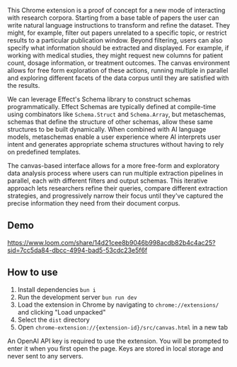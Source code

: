 This Chrome extension is a proof of concept for a new mode of interacting with research corpora. Starting from a base table of papers the user can write natural language instructions to transform and refine the dataset. They might, for example, filter out papers unrelated to a specific topic, or restrict results to a particular publication window. Beyond filtering, users can also specify what information should be extracted and displayed. For example, if working with medical studies, they might request new columns for patient count, dosage information, or treatment outcomes. The canvas environment allows for free form exploration of these actions, running multiple in parallel and exploring different facets of the data corpus until they are satisfied with the results.

We can leverage Effect's Schema library to construct schemas programmatically. Effect Schemas are typically defined at compile-time using combinators like `Schema.Struct` and `Schema.Array`, but metaschemas, schemas that define the structure of other schemas, allow these same structures to be built dynamically. When combined with AI language models, metaschemas enable a user experience where AI interprets user intent and generates appropriate schema structures without having to rely on predefined templates.

The canvas-based interface allows for a more free-form and exploratory data analysis process where users can run multiple extraction pipelines in parallel, each with different filters and output schemas. This iterative approach lets researchers refine their queries, compare different extraction strategies, and progressively narrow their focus until they've captured the precise information they need from their document corpus.

## Demo

https://www.loom.com/share/14d21cee8b9046b998acdb82b4c4ac25?sid=7cc5da84-dbcc-4994-bad5-53cdc23e5f6f

## How to use

1. Install dependencies `bun i`
2. Run the development server `bun run dev`
3. Load the extension in Chrome by navigating to `chrome://extensions/` and clicking "Load unpacked"
4. Select the `dist` directory
5. Open `chrome-extension://{extension-id}/src/canvas.html` in a new tab

An OpenAI API key is required to use the extension. You will be prompted to enter it when you first open the page. Keys are stored in local storage and never sent to any servers.
